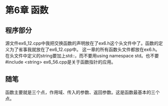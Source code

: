 # 第6章 函数

## 程序部分

源文件ex6_12.cpp中我把交换函数的声明放在了ex6.h这个头文件中了。函数的定义为了省事我就放在了ex6_12.cpp中。
这一章的所有函数头文件都放在ex6.h。
在头文件中定义的string要加上std::，而不要用using namespace std。也不要#include \<string\>
ex6_56.cpp是关于函数指针的应用。

## 随笔

函数主要就是三个点，作用域、传入的参数、返回参数。这是函数最基本的三个点。
